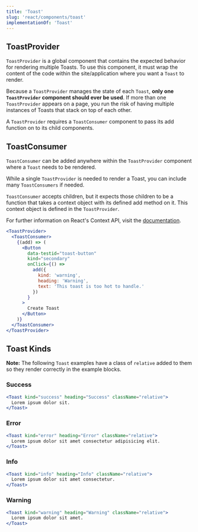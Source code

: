 ```yaml
---
title: 'Toast'
slug: 'react/components/toast'
implementationOf: 'Toast'
---
```


## ToastProvider

`ToastProvider` is a global component that contains the expected behavior for rendering multiple Toasts. To use this component, it must wrap the content of the code within the site/application where you want a `Toast` to render.

Because a `ToastProvider` manages the state of each `Toast`, **only one `ToastProvider` component should ever be used**. If more than one `ToastProvider` appears on a page, you run the risk of having multiple instances of Toasts that stack on top of each other.

A `ToastProvider` requires a `ToastConsumer` component to  pass its add function on to its child components.

## ToastConsumer

`ToastConsumer` can be added anywhere within the `ToastProvider` component where a `Toast` needs to be rendered.

While a single `ToastProvider` is needed to render a Toast, you can include many `ToastConsumers` if needed.

`ToastConsumer` accepts children, but it expects those children to be a function that takes a context object with its defined add method on it. This context object is defined in the `ToastProvider`.

For further information on React's Context API, visit the [documentation](https://reactjs.org/docs/context.html).

```jsx
<ToastProvider>
  <ToastConsumer>
    {(add) => (
      <Button
        data-testid="toast-button"
        kind="secondary"
        onClick={() =>
          add({
            kind: 'warning',
            heading: 'Warning',
            text: 'This toast is too hot to handle.'
          })
        }
      >
        Create Toast
      </Button>
    )}
  </ToastConsumer>
</ToastProvider>
```

## Toast Kinds

**Note:** The following `Toast` examples have a class of `relative` added to them so they render correctly in the example blocks.

### Success

```jsx
<Toast kind="success" heading="Success" className="relative">
  Lorem ipsum dolor sit.
</Toast>
```

### Error

```jsx
<Toast kind="error" heading="Error" className="relative">
  Lorem ipsum dolor sit amet consectetur adipisicing elit.
</Toast>
```

### Info

```jsx
<Toast kind="info" heading="Info" className="relative">
  Lorem ipsum dolor sit amet consectetur.
</Toast>
```

### Warning

```jsx
<Toast kind="warning" heading="Warning" className="relative">
  Lorem ipsum dolor sit amet.
</Toast>
```

